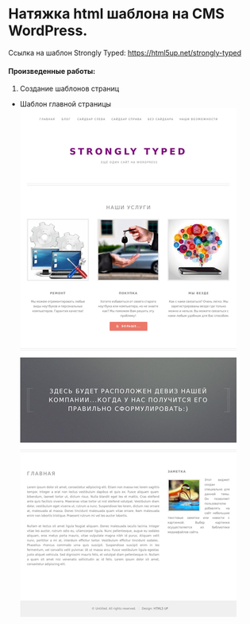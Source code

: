 # Натяжка html шаблона на CMS WordPress.
Ссылка на шаблон Strongly Typed: https://html5up.net/strongly-typed
#### Произведенные работы:
1.  Создание шаблонов страниц
  * Шаблон главной страницы 
  ![Главная страница](https://github.com/php-raz/wp_theme/blob/master/strongly-typed/images/img/home_page.jpg)
